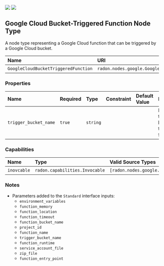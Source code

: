 ![](https://img.shields.io/badge/Status:-RELEASED-green)
![](https://img.shields.io/badge/%20-DEPLOYABLE-blueviolet)

## Google Cloud Bucket-Triggered Function Node Type

A node type representing a Google Cloud function that can be triggered by a Google Cloud bucket.

| Name | URI | Version | Derived From |
|:---- |:--- |:------- |:------------ |
| `GoogleCloudBucketTriggeredFunction` | `radon.nodes.google.GoogleCloudBucketTriggeredFunction` | 1.0.0 | `radon.nodes.google.GoogleCloudFunction` |

### Properties

| Name | Required | Type | Constraint | Default Value | Description |
|:---- |:-------- |:---- |:---------- |:------------- |:----------- |
| `trigger_bucket_name` | `true` | `string` |   |   | Name of the GCP bucket to trigger this function |

### Capabilities

| Name | Type | Valid Source Types | Occurrences |
|:---- |:---- |:------------------ |:----------- |
| `inovcable` | `radon.capabilities.Invocable` | `[radon.nodes.google.GoogleCloudBucket]` | [1, 1] |

### Notes

* Parameters added to the `Standard` interface inputs:
    * `environment_variables`
    * `function_memory`
    * `function_location`
    * `function_timeout`
    * `function_bucket_name`
    * `project_id`
    * `function_name`
    * `trigger_bucket_name`
    * `function_runtime`
    * `service_account_file`
    * `zip_file`
    * `function_entry_point`
